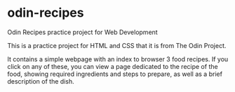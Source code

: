 # odin-recipes

Odin Recipes practice project for Web Development

This is a practice project for HTML and CSS that it is from The Odin Project.

It contains a simple webpage with an index to browser 3 food recipes. If you click on any of these, you can view a page dedicated to the recipe of the food, showing required ingredients and steps to prepare, as well as a brief description of the dish.
